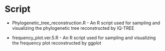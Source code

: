 # **Script**
- Phylogenetic_tree_reconstruction.R - An R script used for sampling and visualizing the phylogenetic tree reconstructed by IQ-TREE

- frequency_plot.ver.5.R - An R script used for sampling and visualizing the frequency plot reconstructed by ggplot
